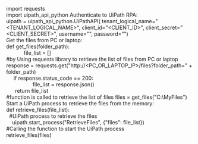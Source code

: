 

<html>

<head>
 <meta name="viewport" content="width=device-width, initial-scale=1" />
</head>


 import requests<br>
import uipath_api_python
Authenticate to UiPath RPA:<br>
uipath = uipath_api_python.UiPathAPI(
    tenant_logical_name="<TENANT_LOGICAL_NAME>",
    client_id="<CLIENT_ID>",
    client_secret="<CLIENT_SECRET>",
    username="<USERNAME>",
    password="<PASSWORD>")<br>
Get the files from PC or laptop:<br>
def get_files(folder_path):<br>
 &nbsp;&nbsp;&nbsp; &nbsp;&nbsp;&nbsp; 
 &nbsp; &nbsp;   file_list = []<br>
    #by Using requests library to retrieve the list of files from PC or laptop<br>
    response = requests.get("http://<PC_OR_LAPTOP_IP>/files?folder_path=" + folder_path)<br>
   &nbsp; &nbsp; &nbsp;if response.status_code == 200:<br>
    &nbsp;&nbsp;&nbsp;&nbsp; &nbsp;  &nbsp; 
   &nbsp;  &nbsp;   &nbsp; &nbsp;&nbsp;&nbsp;file_list = response.json()<br>
   &nbsp;&nbsp;&nbsp;&nbsp;&nbsp; return file_list<br>
#function is called to retrieve the list of files
files = get_files("C:\MyFiles")<br>
Start a UiPath process to retrieve the files from the memory:<br>
def retrieve_files(file_list):<br>
&nbsp;    #UiPath process to retrieve the files<br>
&nbsp;&nbsp;&nbsp;&nbsp;uipath.start_process("RetrieveFiles", {"files": file_list})<br>
#Calling the function to start the UiPath process<br>
retrieve_files(files)<br>




